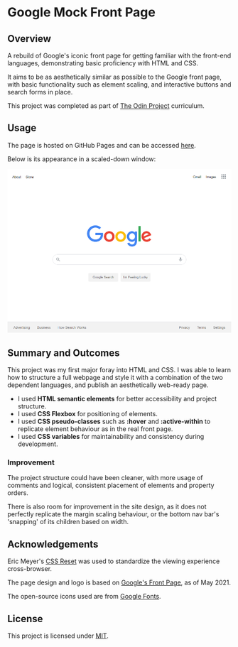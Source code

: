 # Google Mock Front Page

## Overview
A rebuild of Google's iconic front page for getting familiar with the front-end languages, demonstrating basic proficiency with HTML and CSS.

It aims to be as aesthetically similar as possible to the Google front page, with basic functionality such as element scaling, and interactive buttons and search forms in place.

This project was completed as part of [The Odin Project](https://github.com/TheOdinProject/curriculum)
curriculum.

## Usage
The page is hosted on GitHub Pages and can
be accessed [here](https://willkip.github.io/google-mock-front-page/).

Below is its appearance in a scaled-down window:

![alt](demo1.png "The Google home page replica in action.")

## Summary and Outcomes
This project was my first major foray into HTML and CSS. I was able to learn
how to structure a full webpage and style it with a combination of the two
dependent languages, and publish an aesthetically web-ready page.
- I used **HTML semantic elements** for better accessibility and project structure.
- I used **CSS Flexbox** for positioning of elements.
- I used **CSS pseudo-classes** such as **:hover** and **:active-within** to replicate
element behaviour as in the real front page.
- I used **CSS variables** for maintainability and consistency during development.
### Improvement
The project structure could have been cleaner, with more usage of comments and logical,
consistent placement of elements and property orders.

There is also room for improvement in the site design, as it does not perfectly 
replicate the margin scaling behaviour, or the bottom nav bar's 'snapping' of its
children based on width.

## Acknowledgements
Eric Meyer's [CSS Reset](https://meyerweb.com/eric/tools/css/reset/) was used to standardize
the viewing experience cross-browser.

The page design and logo is based on [Google's Front Page](https://www.google.com/), as of 
May 2021.

The open-source icons used are from [Google Fonts](https://fonts.google.com/icons).

## License
This project is licensed under [MIT](https://choosealicense.com/licenses/mit/).

